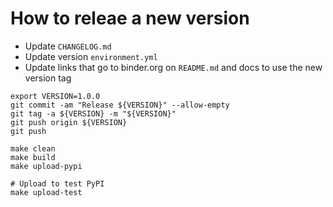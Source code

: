 # How to releae a new version

- Update `CHANGELOG.md`
- Update version `environment.yml`
- Update links that go to binder.org on `README.md` and docs to use the new version tag

```
export VERSION=1.0.0
git commit -am "Release ${VERSION}" --allow-empty
git tag -a ${VERSION} -m "${VERSION}"
git push origin ${VERSION}
git push
```

```
make clean
make build
make upload-pypi

# Upload to test PyPI
make upload-test
```
